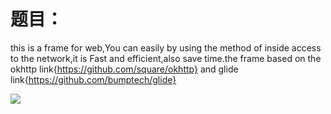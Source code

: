 
题目：
=============================================================
 this is a frame for web,You can easily by using the method of inside access to  the network,it is Fast and efficient,also save time.the frame based on the okhttp link{https://github.com/square/okhttp} and glide link{https://github.com/bumptech/glide}

 
 ![](http://www.apkbus.com/data/attachment/forum/201508/26/162351nes8eqe83hhhbple.jpg)
 
